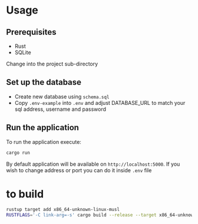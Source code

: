 # Usage

## Prerequisites

* Rust
* SQLite

Change into the project sub-directory

## Set up the database

* Create new database using `schema.sql`
* Copy `.env-example` into `.env` and adjust DATABASE_URL to match your sql address, username and password 

## Run the application

To run the application execute:

```bash
cargo run
```

By default application will be available on `http://localhost:5000`. If you wish to change address or port you can do it inside `.env` file

# to build

```bash
rustup target add x86_64-unknown-linux-musl
RUSTFLAGS='-C link-arg=-s' cargo build --release --target x86_64-unknown-linux-musl
```